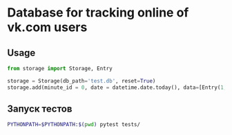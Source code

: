 # Database for tracking online of vk.com users

## Usage
``` python
from storage import Storage, Entry

storage = Storage(db_path='test.db', reset=True)
storage.add(minute_id = 0, date = datetime.date.today(), data=[Entry(1, True)])  # vk.com/id1 is online
```

## Запуск тестов
``` bash
PYTHONPATH=$PYTHONPATH:$(pwd) pytest tests/
```
